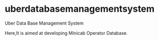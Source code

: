 # uberdatabasemanagementsystem
Uber Data Base Management System

Here,It is aimed at developing Minicab Operator Database.
